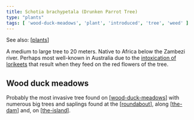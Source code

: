 ```yaml
---
title: Schotia brachypetala (Drunken Parrot Tree)
type: "plants"
tags: [ 'wood-duck-meadows', 'plant', 'introduced', 'tree', 'weed' ]
---
```


See also: [[plants]]

A medium to large tree to 20 meters. Native to Africa below the Zambezi river. Perhaps most well-known in Australia due to the [intoxication of lorikeets](https://www.australiangeographic.com.au/topics/wildlife/2011/10/drunk-birds-inebriation-in-the-wild/) that result when they feed on the red flowers of the tree. 

## Wood duck meadows

Probably the most invasive tree found on [[wood-duck-meadows]] with numerous big trees and saplings found at the [[roundabout]], along [[the-dam]] and, on [[the-island]].

[//begin]: # "Autogenerated link references for markdown compatibility"
[plants]: plants "Plants"
[wood-duck-meadows]: ../wood-duck-meadows "Wood duck meadows"
[roundabout]: ../roundabout "Roundabout"
[the-dam]: ../the-dam "The Dam"
[the-island]: ../the-island "The Island"
[//end]: # "Autogenerated link references"